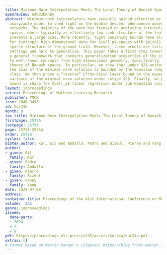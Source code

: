 ```yaml
---
title: Minimum Norm Interpolation Meets The Local Theory of Banach Spaces
openreview: G4b32bKnBy
abstract: Minimum-norm interpolators have recently gained attention primarily as an
  analyzable model to shed light on the double descent phenomenon observed for neural
  networks. The majority of the work has focused on analyzing interpolators in Hilbert
  spaces, where typically an effectively low-rank structure of the feature covariance
  prevents a large bias. More recently, tight vanishing bounds have also been shown
  for isotropic high-dimensional data for $\ell_p$-spaces with $p\in[1,2)$, leveraging
  sparse structure of the ground truth. However, these proofs are tailored to specific
  settings and hard to generalize. This paper takes a first step towards establishing
  a general framework that connects generalization properties of the interpolators
  to well-known concepts from high-dimensional geometry, specifically, from the local
  theory of Banach spaces. In particular, we show that under $2$-uniform convexity,
  the bias of the minimal norm solution is bounded by the Gaussian complexity of the
  class. We then prove a “reverse” Efron-Stein lower bound on the expected conditional
  variance of the minimal norm solution under cotype $2$. Finally, we prove that this
  bound is sharp for $\ell_p$-linear regression under sub-Gaussian covariates.
layout: inproceedings
series: Proceedings of Machine Learning Research
publisher: PMLR
issn: 2640-3498
id: kur24a
month: 0
tex_title: Minimum Norm Interpolation Meets The Local Theory of Banach Spaces
firstpage: 25726
lastpage: 25754
page: 25726-25754
order: 25726
cycles: false
bibtex_author: Kur, Gil and Abdalla, Pedro and Bizeul, Pierre and Yang, Fanny
author:
- given: Gil
  family: Kur
- given: Pedro
  family: Abdalla
- given: Pierre
  family: Bizeul
- given: Fanny
  family: Yang
date: 2024-07-08
address:
container-title: Proceedings of the 41st International Conference on Machine Learning
volume: '235'
genre: inproceedings
issued:
  date-parts:
  - 2024
  - 7
  - 8
pdf: https://proceedings.mlr.press/v235/assets/kur24a/kur24a.pdf
extras: []
# Format based on Martin Fenner's citeproc: https://blog.front-matter.io/posts/citeproc-yaml-for-bibliographies/
---
```

